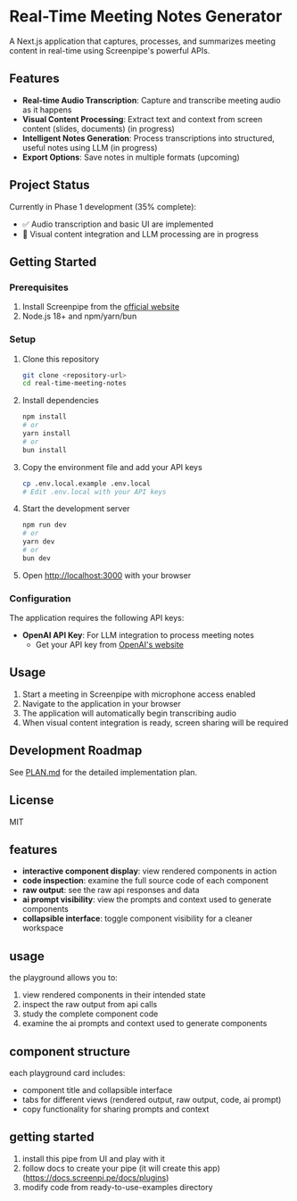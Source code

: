 # Real-Time Meeting Notes Generator

A Next.js application that captures, processes, and summarizes meeting content in real-time using Screenpipe's powerful APIs.

## Features

- **Real-time Audio Transcription**: Capture and transcribe meeting audio as it happens
- **Visual Content Processing**: Extract text and context from screen content (slides, documents) (in progress)
- **Intelligent Notes Generation**: Process transcriptions into structured, useful notes using LLM (in progress)
- **Export Options**: Save notes in multiple formats (upcoming)

## Project Status

Currently in Phase 1 development (35% complete):
- ✅ Audio transcription and basic UI are implemented
- 🔄 Visual content integration and LLM processing are in progress

## Getting Started

### Prerequisites

1. Install Screenpipe from the [official website](https://screenpipe.com/)
2. Node.js 18+ and npm/yarn/bun

### Setup

1. Clone this repository
   ```bash
   git clone <repository-url>
   cd real-time-meeting-notes
   ```

2. Install dependencies
   ```bash
   npm install
   # or
   yarn install
   # or
   bun install
   ```

3. Copy the environment file and add your API keys
   ```bash
   cp .env.local.example .env.local
   # Edit .env.local with your API keys
   ```

4. Start the development server
   ```bash
   npm run dev
   # or
   yarn dev
   # or
   bun dev
   ```

5. Open [http://localhost:3000](http://localhost:3000) with your browser

### Configuration

The application requires the following API keys:
- **OpenAI API Key**: For LLM integration to process meeting notes
  - Get your API key from [OpenAI's website](https://platform.openai.com/api-keys)

## Usage

1. Start a meeting in Screenpipe with microphone access enabled
2. Navigate to the application in your browser
3. The application will automatically begin transcribing audio
4. When visual content integration is ready, screen sharing will be required

## Development Roadmap

See [PLAN.md](./PLAN.md) for the detailed implementation plan.

## License

MIT

<!-- <img width="1312" alt="screenshot of component playground" src="https://github.com/user-attachments/assets/3e5abd07-0a3c-4c3b-8351-5107beb4fb10"> -->

## features

- **interactive component display**: view rendered components in action
- **code inspection**: examine the full source code of each component
- **raw output**: see the raw api responses and data
- **ai prompt visibility**: view the prompts and context used to generate components
- **collapsible interface**: toggle component visibility for a cleaner workspace

## usage

the playground allows you to:

1. view rendered components in their intended state
2. inspect the raw output from api calls
3. study the complete component code
4. examine the ai prompts and context used to generate components

## component structure

each playground card includes:
- component title and collapsible interface
- tabs for different views (rendered output, raw output, code, ai prompt)
- copy functionality for sharing prompts and context

## getting started

1. install this pipe from UI and play with it
2. follow docs to create your pipe (it will create this app) (https://docs.screenpi.pe/docs/plugins)
3. modify code from ready-to-use-examples directory

